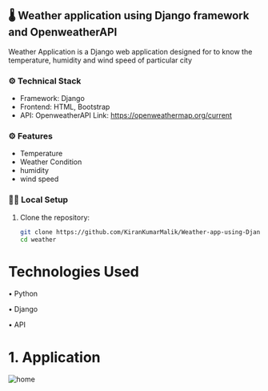 ## 🌡️ Weather application using Django framework and OpenweatherAPI

Weather Application is a Django web application designed for to know the temperature, humidity and wind speed of particular city

### ⚙️ Technical Stack

- Framework: Django
- Frontend: HTML, Bootstrap
- API: OpenweatherAPI
    Link: https://openweathermap.org/current

### ⚙️ Features

- Temperature
- Weather Condition
- humidity
- wind speed

### 👩‍💻 Local Setup

1. Clone the repository:
   ```bash
   git clone https://github.com/KiranKumarMalik/Weather-app-using-Django-and-OpenweatherAPI.git
   cd weather


# Technologies Used
• Python

• Django

• API

# 1. Application

![home](https://github.com/KiranKumarMalik/Weather-app-using-Django-and-OpenweatherAPI/blob/26e1d1eef7afe81a30ff1b243abb39d124cc9a2c/ss/app.png)




